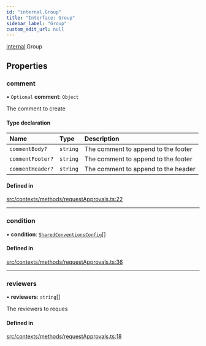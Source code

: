 ```yaml
---
id: "internal.Group"
title: "Interface: Group"
sidebar_label: "Group"
custom_edit_url: null
---
```


[internal](../modules/internal.md).Group

## Properties

### comment

• `Optional` **comment**: `Object`

The comment to create

#### Type declaration

| Name | Type | Description |
| :------ | :------ | :------ |
| `commentBody?` | `string` | The comment to append to the footer |
| `commentFooter?` | `string` | The comment to append to the footer |
| `commentHeader?` | `string` | The comment to append to the header |

#### Defined in

[src/contexts/methods/requestApprovals.ts:22](https://github.com/Resnovas/smartcloud/blob/b9e22a9/src/contexts/methods/requestApprovals.ts#L22)

___

### condition

• **condition**: [`SharedConventionsConfig`](internal.SharedConventionsConfig.md)[]

#### Defined in

[src/contexts/methods/requestApprovals.ts:36](https://github.com/Resnovas/smartcloud/blob/b9e22a9/src/contexts/methods/requestApprovals.ts#L36)

___

### reviewers

• **reviewers**: `string`[]

The reviewers to reques

#### Defined in

[src/contexts/methods/requestApprovals.ts:18](https://github.com/Resnovas/smartcloud/blob/b9e22a9/src/contexts/methods/requestApprovals.ts#L18)
